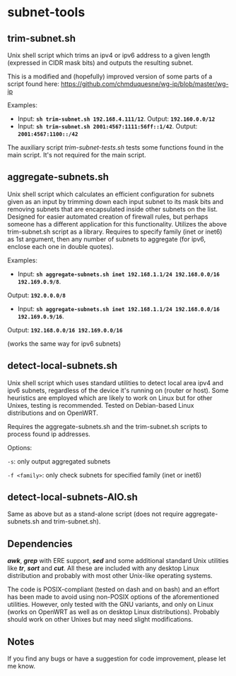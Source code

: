 # subnet-tools

## trim-subnet.sh
Unix shell script which trims an ipv4 or ipv6 address to a given length (expressed in CIDR mask bits) and outputs the resulting subnet.

This is a modified and (hopefully) improved version of some parts of a script found here:
https://github.com/chmduquesne/wg-ip/blob/master/wg-ip

Examples:
- Input: **`sh trim-subnet.sh 192.168.4.111/12`**. Output: **`192.160.0.0/12`**
- Input: **`sh trim-subnet.sh 2001:4567:1111:56ff::1/42`**. Output: **`2001:4567:1100::/42`**

The auxiliary script _trim-subnet-tests.sh_ tests some functions found in the main script. It's not required for the main script.

## aggregate-subnets.sh
Unix shell script which calculates an efficient configuration for subnets given as an input by trimming down each input subnet to its mask bits and removing subnets that are encapsulated inside other subnets on the list. Designed for easier automated creation of firewall rules, but perhaps someone has a different application for this functionality. Utilizes the above trim-subnet.sh script as a library. Requires to specify family (inet or inet6) as 1st argument, then any number of subnets to aggregate (for ipv6, enclose each one in double quotes).

Examples:
- Input: **`sh aggregate-subnets.sh inet 192.168.1.1/24 192.168.0.0/16 192.169.0.9/8`**.

Output:
**`192.0.0.0/8`**

- Input: **`sh aggregate-subnets.sh inet 192.168.1.1/24 192.168.0.0/16 192.169.0.9/16`**.

Output: **`192.168.0.0/16 192.169.0.0/16`**

(works the same way for ipv6 subnets)

## detect-local-subnets.sh
Unix shell script which uses standard utilities to detect local area ipv4 and ipv6 subnets, regardless of the device it's running on (router or host).
Some heuristics are employed which are likely to work on Linux but for other Unixes, testing is recommended.
Tested on Debian-based Linux distributions and on OpenWRT.

Requires the aggregate-subnets.sh and the trim-subnet.sh scripts to process found ip addresses.

Options:

`-s`: only output aggregated subnets

`-f <family>`: only check subnets for specified family (inet or inet6)

## detect-local-subnets-AIO.sh
Same as above but as a stand-alone script (does not require aggregate-subnets.sh and trim-subnet.sh).

## Dependencies
**_awk_**, **_grep_** with ERE support, **_sed_** and some additional standard Unix utilities like **_tr_**, **_sort_** and **_cut_**. All these are included with any desktop Linux distribution and probably with most other Unix-like operating systems.

The code is POSIX-compliant (tested on dash and on bash) and an effort has been made to avoid using non-POSIX options of the aforementioned utilities.
However, only tested with the GNU variants, and only on Linux (works on OpenWRT as well as on desktop Linux distributions).
Probably should work on other Unixes but may need slight modifications.

## Notes
If you find any bugs or have a suggestion for code improvement, please let me know.

